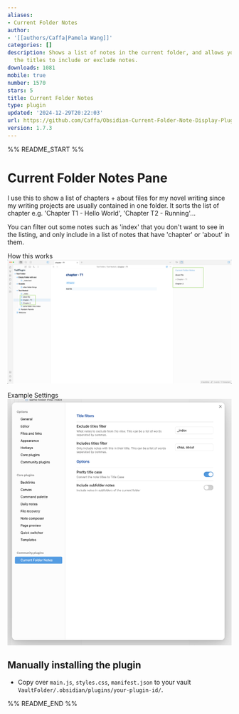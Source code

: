 ```yaml
---
aliases:
- Current Folder Notes
author:
- '[[authors/Caffa|Pamela Wang]]'
categories: []
description: Shows a list of notes in the current folder, and allows you to filter
  the titles to include or exclude notes.
downloads: 1081
mobile: true
number: 1570
stars: 5
title: Current Folder Notes
type: plugin
updated: '2024-12-29T20:22:03'
url: https://github.com/Caffa/Obsidian-Current-Folder-Note-Display-Plugin
version: 1.7.3
---
```


%% README_START %%

# Current Folder Notes Pane 

I use this to show a list of chapters + about files for my novel writing since my writing projects are usually contained in one folder. It sorts the list of chapter e.g. 'Chapter T1 - Hello World', 'Chapter T2 - Running'...

You can filter out some notes such as 'index' that you don't want to see in the listing, and only include in a list of notes that have 'chapter' or 'about' in them.

How this works
![Annotated_Example](https://raw.githubusercontent.com/Caffa/Obsidian-Current-Folder-Note-Display-Plugin/HEAD/images/Annotated_Example.png)


Example Settings
![Settings](https://raw.githubusercontent.com/Caffa/Obsidian-Current-Folder-Note-Display-Plugin/HEAD/images/WritingSettings.png)


## Manually installing the plugin

- Copy over `main.js`, `styles.css`, `manifest.json` to your vault `VaultFolder/.obsidian/plugins/your-plugin-id/`.




%% README_END %%